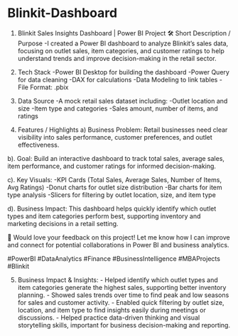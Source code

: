 # Blinkit-Dashboard
1. Blinkit Sales Insights Dashboard | Power BI Project
🛠️ Short Description / Purpose
-I created a Power BI dashboard to analyze Blinkit’s sales data, focusing on outlet sales, item categories, and customer ratings to help understand trends and      improve decision-making in the retail sector.

2. Tech Stack
  -Power BI Desktop for building the dashboard
  -Power Query for data cleaning
  -DAX for calculations
  -Data Modeling to link tables
  -File Format: .pbix

4. Data Source
  -A mock retail sales dataset including:
  -Outlet location and size
  -Item type and categories
  -Sales amount, number of items, and ratings
  
  4. Features / Highlights
 a) Business Problem:
    Retail businesses need clear visibility into sales performance, customer preferences, and outlet effectiveness.

  b). Goal:
     Build an interactive dashboard to track total sales, average sales, item performance, and customer ratings for informed decision-making.

   c). Key Visuals:
   -KPI Cards (Total Sales, Average Sales, Number of Items, Avg Ratings)
   -Donut charts for outlet size distribution
   -Bar charts for item type analysis
   -Slicers for filtering by outlet location, size, and item type

   d). Business Impact:
    This dashboard helps quickly identify which outlet types and item categories perform best, supporting inventory and marketing decisions in a retail setting.

  💬 Would love your feedback on this project! Let me know how I can improve and connect for potential collaborations in Power BI and business analytics.

   #PowerBI #DataAnalytics #Finance #BusinessIntelligence #MBAProjects #Blinkit

   5.   Business Impact & Insights:
     - Helped identify which outlet types and item categories generate the highest sales, supporting better inventory planning.
     - Showed sales trends over time to find peak and low seasons for sales and customer activity.
     - Enabled quick filtering by outlet size, location, and item type to find insights easily during meetings or discussions.
     - Helped practice data-driven thinking and visual storytelling skills, important for business decision-making and reporting.


